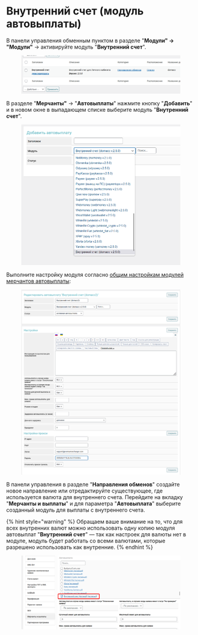 # Внутренний счет (модуль автовыплаты)

В панели управления обменным пунктом в разделе "**Модули" → "Модули"** → активируйте модуль "**Внутренний счет**".

<figure><img src="../../../.gitbook/assets/изображение (117).png" alt=""><figcaption></figcaption></figure>

В разделе "**Мерчанты"** -> "**Автовыплаты**" нажмите кнопку "**Добавить**" и в новом окне в выпадающем списке выберите модуль "**Внутренний счет**".

<figure><img src="../../../.gitbook/assets/изображение (97).png" alt=""><figcaption></figcaption></figure>

Выполните настройку модуля согласно [общим настройкам модулей мерчантов автовыплаты](https://premium.gitbook.io/main/osnovnye-nastroiki/merchanty-i-avtovyplaty/avtovyplaty/obshie-nastroiki-avtovyplat):

<figure><img src="../../../.gitbook/assets/изображение (1).png" alt=""><figcaption></figcaption></figure>

В панели управления в разделе "**Направления обменов**" создайте новое направление или отредактируйте существующее, где используется валюта для внутреннего счета. Перейдите на вкладку "**Мерчанты и выплаты**" и для параметра "**Автовыплата**" выберите созданный модуль для выплаты с внутреннего счета.

{% hint style="warning" %}
Обращаем ваше внимание на то, что для всех внутренних валют можно использовать одну копию модуля автовыплат "**Внутренний счет**" — так как настроек для валюты нет в модуле, модуль будет работать со всеми валютами, которые разрешено использовать как внутренние.
{% endhint %}

<figure><img src="../../../.gitbook/assets/изображение (101).png" alt=""><figcaption></figcaption></figure>
